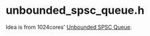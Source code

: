 # unbounded_spsc_queue.h

Idea is from 1024cores' [Unbounded SPSC Queue](1).

[1]: http://www.1024cores.net/home/lock-free-algorithms/queues/unbounded-spsc-queue
